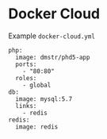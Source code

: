 # Docker Cloud

Example `docker-cloud.yml`

    php:
      image: dmstr/phd5-app
      ports:
        - "80:80"
      roles:
        - global
    db:
      image: mysql:5.7
      links:
        - redis
    redis:
      image: redis
